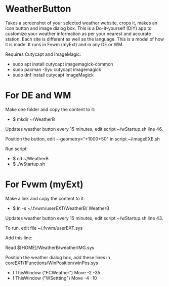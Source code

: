 # WeatherButton
Takes a screenshot of your selected weather website, crops it, makes an icon button and image dialog box. This is a Do-it-yourself (DIY) app to customize your weather information as per your nearest and accurate station. Each site is different as well as the language. This is a model of how it is made. It runs in Fvwm (myExt) and in any DE or WM.

Requires Cutycapt and ImageMagic:
* sudo apt install cutycapt imagemagick-common
* sudo pacman -Syu cutycapt imagemagick
* sudo dnf install cutycapt ImageMagick

# For DE and WM
Make one folder and copy the content to it:
* $ mkdir ~/WeatherB

Updates weather button every 15 minutes, edit script ~/wStartup.sh line 46.

Position the button, edit --geometry="+1000+50" in script ~/imageEXE.sh

Run script:
* $ cd ~/WeatherB
* $ ./wStartup.sh

# For Fvwm (myExt)
Make a link and copy the content to it:
* $ ln -s ~/.fvwm/userEXT/WeatherB/ WeatherB

Updates weather button every 15 minutes, edit script ~/wStartup.sh line 43.

To run, edit file ~/.fvwm/userEXT.sys

Add this line:

Read $[HOME]/WeatherB/weatherIMG.sys

Position the weather dialog box, add these lines in coreEXT/1Functions/WinPosition/winPos.sys

+ I ThisWindow ("FCWeather") Move -2 -35
+ I ThisWindow ("WSettting") Move -4 -10
